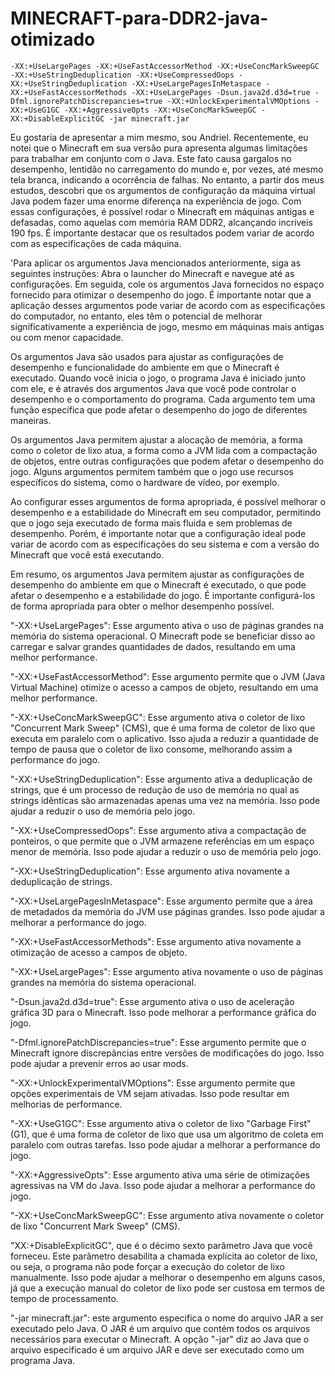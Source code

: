 # MINECRAFT-para-DDR2-java-otimizado

	-XX:+UseLargePages -XX:+UseFastAccessorMethod -XX:+UseConcMarkSweepGC -XX:+UseStringDeduplication -XX:+UseCompressedOops -XX:+UseStringDeduplication -XX:+UseLargePagesInMetaspace -XX:+UseFastAccessorMethods -XX:+UseLargePages -Dsun.java2d.d3d=true -Dfml.ignorePatchDiscrepancies=true -XX:+UnlockExperimentalVMOptions -XX:+UseG1GC -XX:+AggressiveOpts -XX:+UseConcMarkSweepGC -XX:+DisableExplicitGC -jar minecraft.jar

Eu gostaria de apresentar a mim mesmo, sou Andriel. Recentemente, eu notei que o Minecraft em sua versão pura apresenta algumas limitações para trabalhar em conjunto com o Java. Este fato causa gargalos no desempenho, lentidão no carregamento do mundo e, por vezes, até mesmo tela branca, indicando a ocorrência de falhas.
No entanto, a partir dos meus estudos, descobri que os argumentos de configuração da máquina virtual Java podem fazer uma enorme diferença na experiência de jogo. Com essas configurações, é possível rodar o Minecraft em máquinas antigas e defasadas, como aquelas com memória RAM DDR2, alcançando incríveis 190 fps. É importante destacar que os resultados podem variar de acordo com as especificações de cada máquina.

'Para aplicar os argumentos Java mencionados anteriormente, siga as seguintes instruções: Abra o launcher do Minecraft e navegue até as configurações. Em seguida, cole os argumentos Java fornecidos no espaço fornecido para otimizar o desempenho do jogo. É importante notar que a aplicação desses argumentos pode variar de acordo com as especificações do computador, no entanto, eles têm o potencial de melhorar significativamente a experiência de jogo, mesmo em máquinas mais antigas ou com menor capacidade.

Os argumentos Java são usados para ajustar as configurações de desempenho e funcionalidade do ambiente em que o Minecraft é executado. Quando você inicia o jogo, o programa Java é iniciado junto com ele, e é através dos argumentos Java que você pode controlar o desempenho e o comportamento do programa. Cada argumento tem uma função específica que pode afetar o desempenho do jogo de diferentes maneiras.

Os argumentos Java permitem ajustar a alocação de memória, a forma como o coletor de lixo atua, a forma como a JVM lida com a compactação de objetos, entre outras configurações que podem afetar o desempenho do jogo. Alguns argumentos permitem também que o jogo use recursos específicos do sistema, como o hardware de vídeo, por exemplo.

Ao configurar esses argumentos de forma apropriada, é possível melhorar o desempenho e a estabilidade do Minecraft em seu computador, permitindo que o jogo seja executado de forma mais fluida e sem problemas de desempenho. Porém, é importante notar que a configuração ideal pode variar de acordo com as especificações do seu sistema e com a versão do Minecraft que você está executando.

Em resumo, os argumentos Java permitem ajustar as configurações de desempenho do ambiente em que o Minecraft é executado, o que pode afetar o desempenho e a estabilidade do jogo. É importante configurá-los de forma apropriada para obter o melhor desempenho possível.

"-XX:+UseLargePages": Esse argumento ativa o uso de páginas grandes na memória do sistema operacional. O Minecraft pode se beneficiar disso ao carregar e salvar grandes quantidades de dados, resultando em uma melhor performance.

"-XX:+UseFastAccessorMethod": Esse argumento permite que o JVM (Java Virtual Machine) otimize o acesso a campos de objeto, resultando em uma melhor performance.

"-XX:+UseConcMarkSweepGC": Esse argumento ativa o coletor de lixo "Concurrent Mark Sweep" (CMS), que é uma forma de coletor de lixo que executa em paralelo com o aplicativo. Isso ajuda a reduzir a quantidade de tempo de pausa que o coletor de lixo consome, melhorando assim a performance do jogo.

"-XX:+UseStringDeduplication": Esse argumento ativa a deduplicação de strings, que é um processo de redução de uso de memória no qual as strings idênticas são armazenadas apenas uma vez na memória. Isso pode ajudar a reduzir o uso de memória pelo jogo.

"-XX:+UseCompressedOops": Esse argumento ativa a compactação de ponteiros, o que permite que o JVM armazene referências em um espaço menor de memória. Isso pode ajudar a reduzir o uso de memória pelo jogo.

"-XX:+UseStringDeduplication": Esse argumento ativa novamente a deduplicação de strings.

"-XX:+UseLargePagesInMetaspace": Esse argumento permite que a área de metadados da memória do JVM use páginas grandes. Isso pode ajudar a melhorar a performance do jogo.

"-XX:+UseFastAccessorMethods": Esse argumento ativa novamente a otimização de acesso a campos de objeto.

"-XX:+UseLargePages": Esse argumento ativa novamente o uso de páginas grandes na memória do sistema operacional.

"-Dsun.java2d.d3d=true": Esse argumento ativa o uso de aceleração gráfica 3D para o Minecraft. Isso pode melhorar a performance gráfica do jogo.

"-Dfml.ignorePatchDiscrepancies=true": Esse argumento permite que o Minecraft ignore discrepâncias entre versões de modificações do jogo. Isso pode ajudar a prevenir erros ao usar mods.

"-XX:+UnlockExperimentalVMOptions": Esse argumento permite que opções experimentais de VM sejam ativadas. Isso pode resultar em melhorias de performance.

"-XX:+UseG1GC": Esse argumento ativa o coletor de lixo "Garbage First" (G1), que é uma forma de coletor de lixo que usa um algoritmo de coleta em paralelo com outras tarefas. Isso pode ajudar a melhorar a performance do jogo.

"-XX:+AggressiveOpts": Esse argumento ativa uma série de otimizações agressivas na VM do Java. Isso pode ajudar a melhorar a performance do jogo.

"-XX:+UseConcMarkSweepGC": Esse argumento ativa novamente o coletor de lixo "Concurrent Mark Sweep" (CMS).

"XX:+DisableExplicitGC", que é o décimo sexto parâmetro Java que você forneceu. Este parâmetro desabilita a chamada explícita ao coletor de lixo, ou seja, o programa não pode forçar a execução do coletor de lixo manualmente. Isso pode ajudar a melhorar o desempenho em alguns casos, já que a execução manual do coletor de lixo pode ser custosa em termos de tempo de processamento.

"-jar minecraft.jar": este argumento especifica o nome do arquivo JAR a ser executado pelo Java. O JAR é um arquivo que contém todos os arquivos necessários para executar o Minecraft. A opção "-jar" diz ao Java que o arquivo especificado é um arquivo JAR e deve ser executado como um programa Java.
